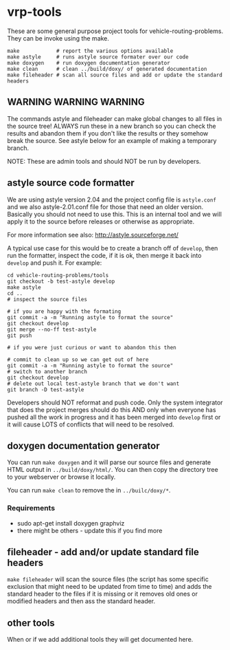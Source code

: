 # vrp-tools

These are some general purpose project tools for vehicle-routing-problems.
They can be invoke using the make.

```
make            # report the various options available
make astyle     # runs astyle source formater over our code
make doxygen    # run doxygen documentation generator
make clean      # clean ../build/doxy/ of generated documentation
make fileheader # scan all source files and add or update the standard headers
```

## WARNING WARNING WARNING

The commands astyle and fileheader can make global changes to all files in the
source tree! ALWAYS run these in a new branch so you can check the results
and abandon them if you don't like the results or they somehow break the 
source. See astyle below for an example of making a temporary branch.

NOTE: These are admin tools and should NOT be run by developers.


## astyle source code formatter

We are using astyle version 2.04 and the project config file is ``astyle.conf``
and we also astyle-2.01.conf file for those that need an older version.
Basically you should not need to use this. This is an internal tool and we will
apply it to the source before releases or otherwise as appropriate.

For more information see also: http://astyle.sourceforge.net/

A typical use case for this would be to create a branch off of ``develop``, then
run the formatter, inspect the code, if it is ok, then merge it back into
``develop`` and push it. For example:

```
cd vehicle-routing-problems/tools
git checkout -b test-astyle develop
make astyle
cd ..
# inspect the source files

# if you are happy with the formating
git commit -a -m "Running astyle to format the source"
git checkout develop
git merge --no-ff test-astyle
git push

# if you were just curious or want to abandon this then

# commit to clean up so we can get out of here
git commit -a -m "Running astyle to format the source"
# switch to another branch
git checkout develop
# delete out local test-astyle branch that we don't want
git branch -D test-astyle
```

Developers should NOT reformat and push code. Only the system integrator
that does the project merges should do this AND only when everyone has pushed
all the work in progress and it has been merged into ``develop`` first or it
will cause LOTS of conflicts that will need to be resolved.

## doxygen documentation generator

You can run ``make doxygen`` and it will parse our source files and generate
HTML output in ``../build/doxy/html/``. You can then copy the directory tree
to your webserver or browse it locally.

You can run ``make clean`` to remove the in ``../builc/doxy/*``.

### Requirements

 * sudo apt-get install doxygen graphviz
 * there might be others - update this if you find more

## fileheader - add and/or update standard file headers

``make fileheader`` will scan the source files (the script has some specific
exclusion that might need to be updated from time to time) and adds the
standard header to the files if it is missing or it removes old ones or
modified headers and then ass the standard header.


## other tools

When or if we add additional tools they will get documented here.


